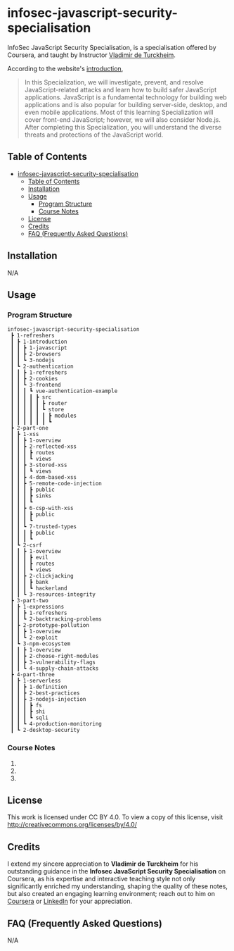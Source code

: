# infosec-javascript-security-specialisation

InfoSec JavaScript Security Specialisation, is a specialisation offered by Coursera, and taught by Instructor [Vladimir de Turckheim](https://www.linkedin.com/in/vladimirdeturckheim/?lipi=urn%3Ali%3Apage%3Ad_flagship3_people_connections%3BxqXoRpwXTFu85xvYSJte4w%3D%3D).

According to the website's [introduction](https://www.coursera.org/specializations/javascript-security), 

>In this Specialization, we will investigate, prevent, and resolve JavaScript-related attacks and learn how to build safer JavaScript applications. JavaScript is a fundamental technology for building web applications and is also popular for building server-side, desktop, and even mobile applications. Most of this learning Specialization will cover front-end JavaScript; however, we will also consider Node.js.  After completing this Specialization, you will understand the diverse threats and protections of the JavaScript world. 

## Table of Contents

- [infosec-javascript-security-specialisation](#infosec-javascript-security-specialisation)
  - [Table of Contents](#table-of-contents)
  - [Installation](#installation)
  - [Usage](#usage)
    - [Program Structure](#program-structure)
    - [Course Notes](#course-notes)
  - [License](#license)
  - [Credits](#credits)
  - [FAQ (Frequently Asked Questions)](#faq-frequently-asked-questions)

## Installation

N/A

## Usage

### Program Structure

```
infosec-javascript-security-specialisation
 ┣ 1-refreshers
 ┃ ┣ 1-introduction
 ┃ ┃ ┣ 1-javascript
 ┃ ┃ ┣ 2-browsers
 ┃ ┃ ┗ 3-nodejs
 ┃ ┗ 2-authentication
 ┃ ┃ ┣ 1-refreshers
 ┃ ┃ ┣ 2-cookies
 ┃ ┃ ┗ 3-frontend
 ┃ ┃ ┃ ┗ vue-authentication-example
 ┃ ┃ ┃ ┃ ┣ src
 ┃ ┃ ┃ ┃ ┃ ┣ router
 ┃ ┃ ┃ ┃ ┃ ┗ store
 ┃ ┃ ┃ ┃ ┃ ┃ ┣ modules
 ┃ ┃ ┃ ┃ ┃ ┃ ┗ 
 ┣ 2-part-one
 ┃ ┣ 1-xss
 ┃ ┃ ┣ 1-overview
 ┃ ┃ ┣ 2-reflected-xss
 ┃ ┃ ┃ ┣ routes
 ┃ ┃ ┃ ┗ views
 ┃ ┃ ┣ 3-stored-xss
 ┃ ┃ ┃ ┗ views
 ┃ ┃ ┣ 4-dom-based-xss
 ┃ ┃ ┣ 5-remote-code-injection
 ┃ ┃ ┃ ┣ public
 ┃ ┃ ┃ ┣ sinks
 ┃ ┃ ┃ ┗ 
 ┃ ┃ ┣ 6-csp-with-xss
 ┃ ┃ ┃ ┣ public
 ┃ ┃ ┃ ┗ 
 ┃ ┃ ┗ 7-trusted-types
 ┃ ┃ ┃ ┣ public
 ┃ ┃ ┃ ┗ 
 ┃ ┗ 2-csrf
 ┃ ┃ ┣ 1-overview
 ┃ ┃ ┃ ┣ evil
 ┃ ┃ ┃ ┣ routes
 ┃ ┃ ┃ ┗ views
 ┃ ┃ ┣ 2-clickjacking
 ┃ ┃ ┃ ┣ bank
 ┃ ┃ ┃ ┗ hackerland
 ┃ ┃ ┗ 3-resources-integrity
 ┣ 3-part-two
 ┃ ┣ 1-expressions
 ┃ ┃ ┣ 1-refreshers
 ┃ ┃ ┗ 2-backtracking-problems
 ┃ ┣ 2-prototype-pollution
 ┃ ┃ ┣ 1-overview
 ┃ ┃ ┗ 2-exploit
 ┃ ┗ 3-npm-ecosystem
 ┃ ┃ ┣ 1-overview
 ┃ ┃ ┣ 2-choose-right-modules
 ┃ ┃ ┣ 3-vulnerability-flags
 ┃ ┃ ┗ 4-supply-chain-attacks
 ┣ 4-part-three
 ┃ ┣ 1-serverless
 ┃ ┃ ┣ 1-definition
 ┃ ┃ ┣ 2-best-practices
 ┃ ┃ ┣ 3-nodejs-injection
 ┃ ┃ ┃ ┣ fs
 ┃ ┃ ┃ ┣ shi
 ┃ ┃ ┃ ┗ sqli
 ┃ ┃ ┗ 4-production-monitoring
 ┃ ┗ 2-desktop-security
```

### Course Notes

1. 
2. 
3. 

## License

This work is licensed under CC BY 4.0. To view a copy of this license, visit http://creativecommons.org/licenses/by/4.0/

## Credits

I extend my sincere appreciation to **Vladimir de Turckheim** for his outstanding guidance in the **Infosec JavaScript Security Specialisation** on Coursera, as his expertise and interactive teaching style not only significantly enriched my understanding, shaping the quality of these notes, but also created an engaging learning environment; reach out to him on [Coursera](https://www.coursera.org/instructor/~88515454) or [LinkedIn](https://www.linkedin.com/in/vladimirdeturckheim/?lipi=urn%3Ali%3Apage%3Ad_flagship3_people_contacts_v2_list%3BHDZHg7wkSJq6sUYL2Xz%2Bcg%3D%3D) for your appreciation.

## FAQ (Frequently Asked Questions)

N/A